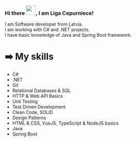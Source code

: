 ### Hi there <img src="https://raw.githubusercontent.com/MartinHeinz/MartinHeinz/master/wave.gif" width="30px">, I am Liga Cepurniece!

I am Software developer from Latvia.  
I am working with C# and .NET projects.  
I have basic knowledge of Java and Spring Boot framework. 

# ➡️ My skills

- C#
- .NET
- Git
- Relational Databases & SQL
- HTTP & Web API Basics
- Unit Testing
- Test Driven Development
- Clean Code, SOLID
- Design Patterns
- HTML & CSS, VueJS, TypeScript & NodeJS basics
- Java
- Spring Boot
